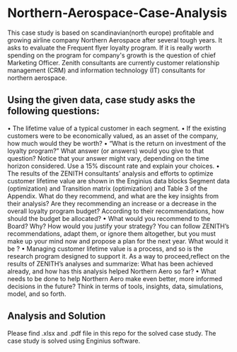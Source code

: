 # Northern-Aerospace-Case-Analysis
This case study is based on scandinavian(north europe) profitable and growing airline company Northern Aerospace after several tough years. 
It asks to evaluate the Frequent flyer loyalty program. If it is really worth spending on the program for company's growth is the question of chief Marketing Officer. Zenith consultants are currently customer relationship management (CRM) and information technology (IT) consultants for northern aerospace. 

## Using the given data, case study asks the following questions:
• The lifetime value of a typical customer in each segment.
• If the existing customers were to be economically valued, as an asset of the company, how much would they be worth?
• “What is the return on investment of the loyalty program?” What answer (or answers) would you give to that question? Notice that your answer might vary, depending on the time horizon considered. Use a 15% discount rate and explain your choices.
• The results of the ZENITH consultants’ analysis and efforts to optimize customer lifetime value are shown in the Enginius data blocks Segment data (optimization) and Transition matrix (optimization) and Table 3 of the Appendix. What do they recommend, and what are the key insights from their analysis?
Are they recommending an increase or a decrease in the overall loyalty program budget? According to their recommendations, how should the budget be allocated?
• What would you recommend to the Board? Why? How would you justify your strategy? You can follow ZENITH’s recommendations, adapt them, or ignore them altogether, but
you must make up your mind now and propose a plan for the next year. What would it be ?
• Managing customer lifetime value is a process, and so is the research program designed to support it. As a way to proceed,reflect on the results of ZENITH’s analyses and summarize:
What has been achieved already, and how has this analysis helped Northern Aero so far?
• What needs to be done to help Northern Aero make even better, more informed decisions in the future? Think in terms of tools, insights, data, simulations,
model, and so forth.

## Analysis and Solution
Please find .xlsx and .pdf file in this repo for the solved case study. The case study is solved using Enginius software. 
